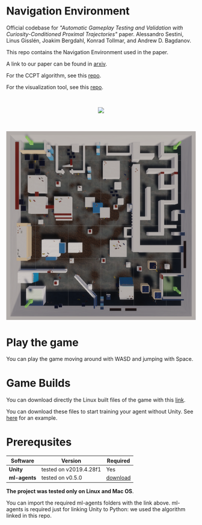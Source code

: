 # Navigation Environment
Official codebase for *"Automatic Gameplay Testing and Validation with Curiosity-Conditioned Proximal Trajectories"* paper.
Alessandro Sestini, Linus Gisslén, Joakim Bergdahl, Konrad Tollmar, and Andrew D. Bagdanov.

This repo contains the Navigation Environment used in the paper.

A link to our paper can be found in [arxiv](https://arxiv.org/pdf/2202.10057).

For the CCPT algorithm, see this [repo](https://github.com/SestoAle/CCPT).

For the visualization tool, see this [repo](https://github.com/SestoAle/VisCCPT).

<br/>
<p align="center">
    <img src="imgs/CCPT_teaser.png" width="800">
</p>

<br/>
<p align="center">
    <img src="imgs/top_screen.png" width="600">
</p>

# Play the game

You can play the game moving around with 
WASD and jumping with Space. 

# Game Builds
You can download directly the Linux built files of the game with this [link](https://drive.google.com/file/d/1phfe0bA0bNNvqa_EngWnsgl1-1yWnV3O/view?usp=sharing).

You can download these files to start training your agent without Unity. See [here](https://github.com/SestoAle/CCPT) for an example. 

# Prerequsites
| Software                                                 | Version         | Required |
| ---------------------------------------------------------|-----------------| ---------|
| **Unity** | tested on v2019.4.28f1 | Yes |
| **ml-agents** | tested on v0.5.0| [download](https://drive.google.com/file/d/18_vvUN9_IPK7_guBRnL91tGzzFR5_V6N/view?usp=sharing) |

**The project was tested only on Linux and Mac OS**.

You can import the required ml-agents folders with the link above.
ml-agents is required just for linking Unity to Python: we used the algorithm linked in this repo.
